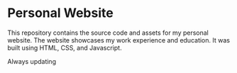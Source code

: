 # Personal Website

This repository contains the source code and assets for my personal website. The website showcases my work experience and education. It was built using HTML, CSS, and Javascript. 

Always updating
